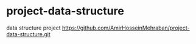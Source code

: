# project-data-structure
data structure project
https://github.com/AmirHosseinMehraban/project-data-structure.git
